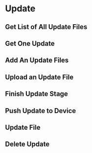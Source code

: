 # Update

## Get List of All Update Files

## Get One Update

## Add An Update Files

## Upload an Update File

## Finish Update Stage

## Push Update to Device

## Update File

## Delete Update


